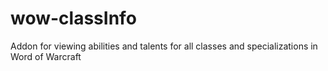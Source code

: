 # wow-classInfo
Addon for viewing abilities and talents for all classes and specializations in Word of Warcraft
